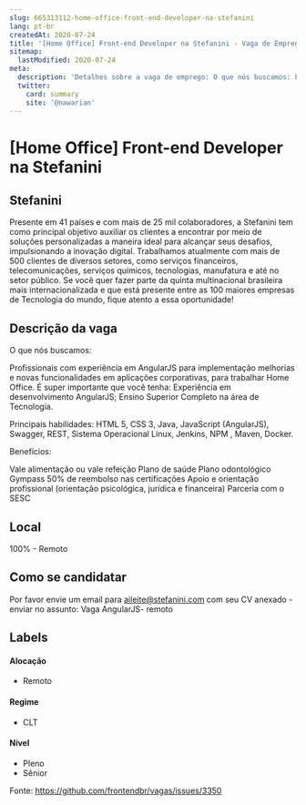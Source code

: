 ```yaml
---
slug: 665313112-home-office-front-end-developer-na-stefanini
lang: pt-br
createdAt: 2020-07-24
title: '[Home Office] Front-end Developer na Stefanini - Vaga de Emprego'
sitemap:
  lastModified: 2020-07-24
meta:
  description: 'Detalhes sobre a vaga de emprego: O que nós buscamos: Profissionais com experiência em AngularJS para implementação melhorias e novas funcionalidades em aplicações corporativas, para trabalhar Home Office. É super importante que você tenha: Experiência em desenvolvimento AngularJS; Ensino Superior Completo na área de Tecnologia. Principais habilidades: HTML 5, CSS 3, Java, JavaScript (AngularJS), Swagger, REST, Sistema Operacional Linux, Jenkins, NPM , Maven, Docker. Benefícios: Vale alimentação ou vale refeição Plano de saúde Plano odontológico Gympass 50% de reembolso nas certificações Apoio e orientação profissional (orientação psicológica, jurídica e financeira) Parceria com o SESC'
  twitter:
    card: summary
    site: '@nawarian'
---
```


# [Home Office] Front-end Developer na Stefanini


## Stefanini
Presente em 41 países e com mais de 25 mil colaboradores, a Stefanini tem como principal objetivo auxiliar os clientes a encontrar por meio de soluções personalizadas a maneira ideal para alcançar seus desafios, impulsionando a inovação digital.
Trabalhamos atualmente com mais de 500 clientes de diversos setores, como serviços financeiros, telecomunicações, serviços químicos, tecnologias, manufatura e até no setor público.
Se você quer fazer parte da quinta multinacional brasileira mais internacionalizada e que está presente entre as 100 maiores empresas de Tecnologia do mundo, fique atento a essa oportunidade!

## Descrição da vaga

O que nós buscamos:

Profissionais com experiência em AngularJS para implementação melhorias e novas funcionalidades em aplicações corporativas, para trabalhar Home Office.
É super importante que você tenha:
Experiência em desenvolvimento AngularJS;
Ensino Superior Completo na área de Tecnologia.

Principais habilidades:
HTML 5, CSS 3, Java, JavaScript (AngularJS), Swagger, REST, Sistema Operacional Linux, Jenkins, NPM , Maven, Docker.

Benefícios:

Vale alimentação ou vale refeição
Plano de saúde
Plano odontológico
Gympass
50% de reembolso nas certificações
Apoio e orientação profissional (orientação psicológica, jurídica e financeira)
Parceria com o SESC

## Local
100% - Remoto

## Como se candidatar

Por favor envie um email para aileite@stefanini.com com seu CV anexado - enviar no assunto: Vaga AngularJS- remoto

## Labels

#### Alocação
- Remoto

#### Regime
- CLT

#### Nível
- Pleno
- Sênior




Fonte: https://github.com/frontendbr/vagas/issues/3350